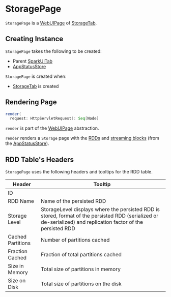 # StoragePage

`StoragePage` is a [WebUIPage](WebUIPage.md) of [StorageTab](StorageTab.md).

## Creating Instance

`StoragePage` takes the following to be created:

* <span id="parent"> Parent [SparkUITab](SparkUITab.md)
* <span id="store"> [AppStatusStore](../core/AppStatusStore.md)

`StoragePage` is created when:

* [StorageTab](StorageTab.md) is created

## <span id="render"> Rendering Page

```scala
render(
  request: HttpServletRequest): Seq[Node]
```

`render` is part of the [WebUIPage](WebUIPage.md#render) abstraction.

`render` renders a `Storage` page with the [RDDs](../core/AppStatusStore.md#rddList) and [streaming blocks](../core/AppStatusStore.md#streamBlocksList) (from the [AppStatusStore](#store)).

## <span id="rddHeader"> RDD Table's Headers

`StoragePage` uses the following headers and tooltips for the RDD table.

Header   | Tooltip
---------|----------
 ID |
 RDD Name | Name of the persisted RDD
 Storage Level | StorageLevel displays where the persisted RDD is stored, format of the persisted RDD (serialized or de-serialized) and replication factor of the persisted RDD
 Cached Partitions | Number of partitions cached
 Fraction Cached | Fraction of total partitions cached
 Size in Memory | Total size of partitions in memory
 Size on Disk | Total size of partitions on the disk
